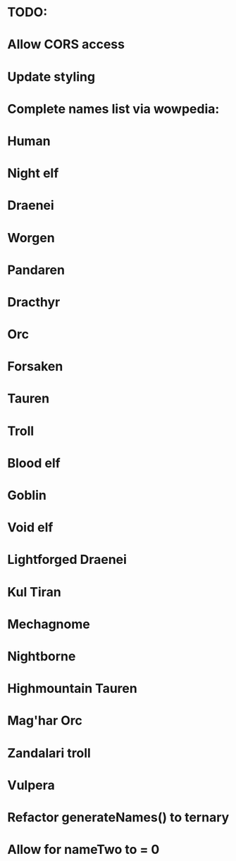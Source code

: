 # TODO: 
# Allow CORS access
# Update styling

# Complete names list via wowpedia:
  # Human
  # Night elf
  # Draenei
  # Worgen
  # Pandaren
  # Dracthyr
  # Orc
  # Forsaken
  # Tauren
  # Troll
  # Blood elf
  # Goblin
  # Void elf
  # Lightforged Draenei
  # Kul Tiran
  # Mechagnome
  # Nightborne
  # Highmountain Tauren
  # Mag'har Orc
  # Zandalari troll
  # Vulpera


# Refactor generateNames() to ternary
# Allow for nameTwo to = 0

